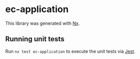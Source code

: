 # ec-application

This library was generated with [Nx](https://nx.dev).

## Running unit tests

Run `nx test ec-application` to execute the unit tests via [Jest](https://jestjs.io).
